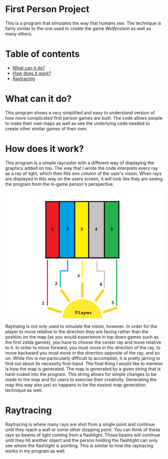 # First Person Project
 This is a program that simulates the way that humans see. The technique is fairly similar to the one used to create the game *Wolfenstein* as well as many others.
 
 # Table of contents
 - [What can it do?](#what-can-it-do?)
 - [How does it work?](#how-does-it-work?)
 - [Raytracing](#Raytracing)
 
 # What can it do?
 This program shows a very simplified and easy to understand version of how more complicated first person games are built. The code allows people to make their own maps as well as see the underlying code needed to create other similar games of their own.
 
 # How does it work?
 This program is a simple raycaster with a different way of displaying the graphics added on top. The way that I wrote the code interprets every ray as a ray of light, which then fills one column of the user's vision. When rays are displayed in this way on the users screen, it will look like they are seeing the program from the in-game person's perspective.

![rays](https://github.com/jwMaxwell/First-Person-Project/blob/main/demo/RayMapping.png)

 Raytraing is not only used to simulate the vision, however. In order for the player to move relative to the direction they are facing rather than the position on the map (as you would experience in top down games such as the first zelda games), you have to choose the center ray and move relative to it. In order to move forward, you must move in the direction of the ray, to move backward you must move in the direction opposite of the ray, and so on. While this is not particularly difficult to accomplish, it is pretty jarring to find out about its necessity first-hand.
 The final thing I would like to mention is how the map is generated. The map is generated by a given string that is hard-coded into the program. This string allows for simple changes to be made to the map and for users to exercise their creativity. Generating the map this way also just so happens to be the easiest map generation technique as well.
 
 # Raytracing
 Raytracing is where many rays are shot from a single point and continue until they reach a wall or some other stopping point. You can think of these rays as beams of light coming from a flashlight. Those beams will continue until they hit another object and the person holding the flashlight can only see where the flashlight is pointing. This is similar to how the raytracing works in my program as well.

